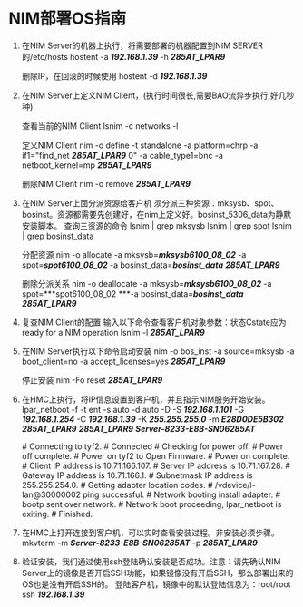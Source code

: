 # NIM部署OS指南

1. 在NIM Server的机器上执行，将需要部署的机器配置到NIM SERVER的/etc/hosts
    hostent -a ***192.168.1.39*** -h ***285AT_LPAR9***

    删除IP，在回滚的时候使用
    hostent -d ***192.168.1.39***

2. 在NIM Server上定义NIM Client，(执行时间很长,需要BAO流异步执行,好几秒种)

    查看当前的NIM Client
    lsnim -c networks -l

    定义NIM Client
    nim -o define -t standalone -a platform=chrp -a if1="find_net ***285AT_LPAR9*** 0" -a cable_type1=bnc -a netboot_kernel=mp ***285AT_LPAR9***

    删除NIM Client
    nim -o remove ***285AT_LPAR9***

3. 在NIM Server上面分派资源给客户机
    须分派三种资源：mksysb、spot、bosinst。资源都需要先创建好，在nim上定义好。bosinst_5306_data为静默安装脚本。
    查询三资源的命令
    lsnim | grep mksysb
    lsnim | grep spot
    lsnim | grep bosinst_data

    分配资源
    nim -o allocate -a mksysb=***mksysb6100_08_02*** -a spot=***spot6100_08_02*** -a bosinst_data=***bosinst_data*** ***285AT_LPAR9***

    删除分派关系
    nim -o deallocate -a mksysb=***mksysb6100_08_02*** -a spot=***spot6100_08_02 ***-a bosinst_data=***bosinst_data*** ***285AT_LPAR9***

4. 复查NIM Client的配置
    输入以下命令查看客户机对象参数：状态Cstate应为ready for a NIM operation
    lsnim -l ***285AT_LPAR9***

5. 在NIM Server执行以下命令启动安装
    nim -o bos_inst -a source=mksysb -a boot_client=no -a accept_licenses=yes ***285AT_LPAR9***

    停止安装
    nim -Fo reset ***285AT_LPAR9***

6. 在HMC上执行，将IP信息设置到客户机，并且指示NIM服务开始安装。
    lpar_netboot -f -t ent -s auto -d auto -D -S ***192.168.1.101*** -G ***192.168.1.254*** -C ***192.168.1.39***  -K ***255.255.255.0*** -m ***E28D0DE5B302***  ***285AT_LPAR9***  ***285AT_LPAR9***  ***Server-8233-E8B-SN06285AT***

    \# Connecting to tyf2.
    \# Connected
    \# Checking for power off.
    \# Power off complete.
    \# Power on tyf2 to Open Firmware.
    \# Power on complete.
    \# Client IP address is 10.71.166.107.
    \# Server IP address is 10.71.167.28.
    \# Gateway IP address is 10.71.166.1.
    \# Subnetmask IP address is 255.255.254.0.
    \# Getting adapter location codes.
    \# /vdevice/l-lan@30000002 ping successful.
    \# Network booting install adapter.
    \# bootp sent over network.
    \# Network boot proceeding, lpar_netboot is exiting.
    \# Finished.

7. 在HMC上打开连接到客户机，可以实时查看安装过程。非安装必须步骤。
    mkvterm -m ***Server-8233-E8B-SN06285AT*** -p ***285AT_LPAR9***

8. 验证安装，我们通过使用ssh登陆确认安装是否成功。注意：请先确认NIM Server上的镜像是否开启SSH功能，如果镜像没有开启SSH，那么部署出来的OS也是没有开启SSH的。
    登陆客户机，镜像中的默认登陆信息为：root/root
    ssh ***192.168.1.39***
